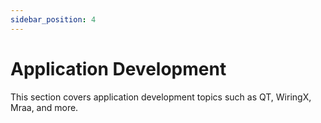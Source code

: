 ```yaml
---
sidebar_position: 4
---
```


# Application Development

This section covers application development topics such as QT, WiringX, Mraa, and more.

<DocCardList />
